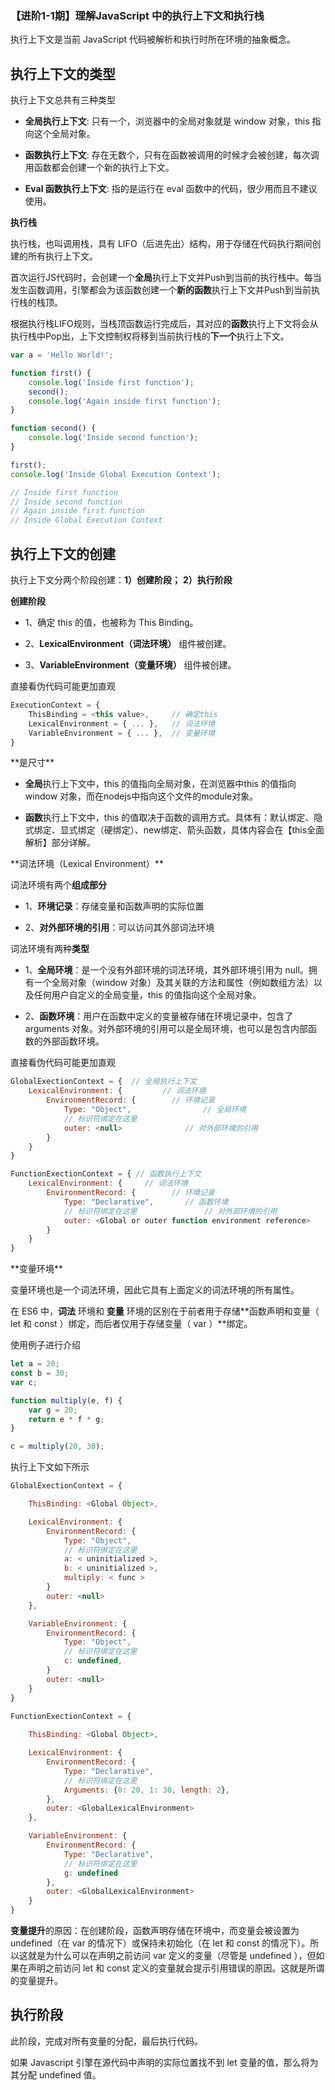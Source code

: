 ### 【进阶1-1期】理解JavaScript 中的执行上下文和执行栈

执行上下文是当前 JavaScript 代码被解析和执行时所在环境的抽象概念。

**执行上下文的类型**
---

执行上下文总共有三种类型

* **全局执行上下文**: 只有一个，浏览器中的全局对象就是 window 对象，this 指向这个全局对象。

* **函数执行上下文**: 存在无数个，只有在函数被调用的时候才会被创建，每次调用函数都会创建一个新的执行上下文。

* **Eval 函数执行上下文**: 指的是运行在 eval 函数中的代码，很少用而且不建议使用。

**执行栈**

执行栈，也叫调用栈，具有 LIFO（后进先出）结构，用于存储在代码执行期间创建的所有执行上下文。

首次运行JS代码时，会创建一个**全局**执行上下文并Push到当前的执行栈中。每当发生函数调用，引擎都会为该函数创建一个**新的函数**执行上下文并Push到当前执行栈的栈顶。

根据执行栈LIFO规则，当栈顶函数运行完成后，其对应的**函数**执行上下文将会从执行栈中Pop出，上下文控制权将移到当前执行栈的**下一个**执行上下文。

```javascript
var a = 'Hello World!';

function first() {  
    console.log('Inside first function');  
    second();  
    console.log('Again inside first function');  
}

function second() {  
    console.log('Inside second function');  
}

first();  
console.log('Inside Global Execution Context');

// Inside first function
// Inside second function
// Again inside first function
// Inside Global Execution Context
```

**执行上下文的创建**
---

执行上下文分两个阶段创建：**1）创建阶段；** **2）执行阶段**

**创建阶段**

* 1、确定 this 的值，也被称为 This Binding。

* 2、**LexicalEnvironment（词法环境）** 组件被创建。

* 3、**VariableEnvironment（变量环境）** 组件被创建。

直接看伪代码可能更加直观

```javascript
ExecutionContext = {  
    ThisBinding = <this value>,     // 确定this 
    LexicalEnvironment = { ... },   // 词法环境
    VariableEnvironment = { ... },  // 变量环境
}
```

<div size=1>**是尺寸**</div>

* **全局**执行上下文中，this 的值指向全局对象，在浏览器中this 的值指向 window 对象，而在nodejs中指向这个文件的module对象。

* **函数**执行上下文中，this 的值取决于函数的调用方式。具体有：默认绑定、隐式绑定、显式绑定（硬绑定）、new绑定、箭头函数，具体内容会在【this全面解析】部分详解。

<div size=1>**词法环境（Lexical Environment）**</div>

词法环境有两个**组成部分**

* 1、**环境记录**：存储变量和函数声明的实际位置

* 2、**对外部环境的引用**：可以访问其外部词法环境

词法环境有两种**类型**

* 1、**全局环境**：是一个没有外部环境的词法环境，其外部环境引用为 null。拥有一个全局对象（window 对象）及其关联的方法和属性（例如数组方法）以及任何用户自定义的全局变量，this 的值指向这个全局对象。

* 2、**函数环境**：用户在函数中定义的变量被存储在环境记录中，包含了arguments 对象。对外部环境的引用可以是全局环境，也可以是包含内部函数的外部函数环境。

直接看伪代码可能更加直观

```javascript
GlobalExectionContext = {  // 全局执行上下文
    LexicalEnvironment: {    	  // 词法环境
        EnvironmentRecord: {   		// 环境记录
            Type: "Object",      		   // 全局环境
            // 标识符绑定在这里 
            outer: <null>  	   		   // 对外部环境的引用
        }
    }  
}

FunctionExectionContext = { // 函数执行上下文
    LexicalEnvironment: {  	  // 词法环境
        EnvironmentRecord: {  		// 环境记录
            Type: "Declarative",  	   // 函数环境
            // 标识符绑定在这里 			  // 对外部环境的引用
            outer: <Global or outer function environment reference>  
        }
    }  
}
```

<div size=1>**变量环境**</div>

变量环境也是一个词法环境，因此它具有上面定义的词法环境的所有属性。

在 ES6 中，**词法** 环境和 **变量** 环境的区别在于前者用于存储**函数声明和变量（ let 和 const ）绑定，而后者仅用于存储变量（ var ）**绑定。

使用例子进行介绍

```javascript
let a = 20;  
const b = 30;  
var c;

function multiply(e, f) {  
    var g = 20;  
    return e * f * g;  
}

c = multiply(20, 30);
```

执行上下文如下所示

```javascript
GlobalExectionContext = {

    ThisBinding: <Global Object>,

    LexicalEnvironment: {  
        EnvironmentRecord: {  
            Type: "Object",  
            // 标识符绑定在这里  
            a: < uninitialized >,  
            b: < uninitialized >,  
            multiply: < func >  
        }  
        outer: <null>  
    },

    VariableEnvironment: {  
        EnvironmentRecord: {  
            Type: "Object",  
            // 标识符绑定在这里  
            c: undefined,  
        }  
        outer: <null>  
    }  
}

FunctionExectionContext = {  
   
    ThisBinding: <Global Object>,

    LexicalEnvironment: {  
        EnvironmentRecord: {  
            Type: "Declarative",  
            // 标识符绑定在这里  
            Arguments: {0: 20, 1: 30, length: 2},  
        },  
        outer: <GlobalLexicalEnvironment>  
    },

    VariableEnvironment: {  
        EnvironmentRecord: {  
            Type: "Declarative",  
            // 标识符绑定在这里  
            g: undefined  
        },  
        outer: <GlobalLexicalEnvironment>  
    }
}
```

**变量提升**的原因：在创建阶段，函数声明存储在环境中，而变量会被设置为 undefined（在 var 的情况下）或保持未初始化（在 let 和 const 的情况下）。所以这就是为什么可以在声明之前访问 var 定义的变量（尽管是 undefined ），但如果在声明之前访问 let 和 const 定义的变量就会提示引用错误的原因。这就是所谓的变量提升。

**执行阶段**
---

此阶段，完成对所有变量的分配，最后执行代码。

如果 Javascript 引擎在源代码中声明的实际位置找不到 let 变量的值，那么将为其分配 undefined 值。
